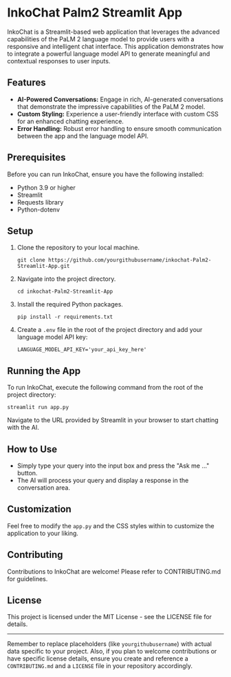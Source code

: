 # InkoChat Palm2 Streamlit App

InkoChat is a Streamlit-based web application that leverages the advanced capabilities of the PaLM 2 language model to provide users with a responsive and intelligent chat interface. This application demonstrates how to integrate a powerful language model API to generate meaningful and contextual responses to user inputs.

## Features

- **AI-Powered Conversations:** Engage in rich, AI-generated conversations that demonstrate the impressive capabilities of the PaLM 2 model.
- **Custom Styling:** Experience a user-friendly interface with custom CSS for an enhanced chatting experience.
- **Error Handling:** Robust error handling to ensure smooth communication between the app and the language model API.

## Prerequisites

Before you can run InkoChat, ensure you have the following installed:
- Python 3.9 or higher
- Streamlit
- Requests library
- Python-dotenv

## Setup

1. Clone the repository to your local machine.
   ```
   git clone https://github.com/yourgithubusername/inkochat-Palm2-Streamlit-App.git
   ```
2. Navigate into the project directory.
   ```
   cd inkochat-Palm2-Streamlit-App
   ```
3. Install the required Python packages.
   ```
   pip install -r requirements.txt
   ```
4. Create a `.env` file in the root of the project directory and add your language model API key:
   ```
   LANGUAGE_MODEL_API_KEY='your_api_key_here'
   ```

## Running the App

To run InkoChat, execute the following command from the root of the project directory:
```
streamlit run app.py
```
Navigate to the URL provided by Streamlit in your browser to start chatting with the AI.

## How to Use

- Simply type your query into the input box and press the "Ask me ..." button.
- The AI will process your query and display a response in the conversation area.

## Customization

Feel free to modify the `app.py` and the CSS styles within to customize the application to your liking.

## Contributing

Contributions to InkoChat are welcome! Please refer to CONTRIBUTING.md for guidelines.

## License

This project is licensed under the MIT License - see the LICENSE file for details.

---

Remember to replace placeholders (like `yourgithubusername`) with actual data specific to your project. Also, if you plan to welcome contributions or have specific license details, ensure you create and reference a `CONTRIBUTING.md` and a `LICENSE` file in your repository accordingly.
